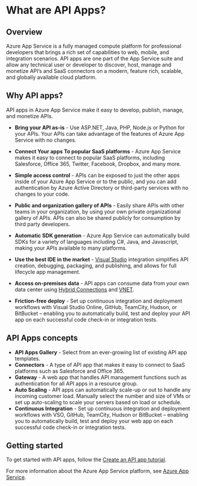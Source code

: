<properties 
	pageTitle="What are API Apps?" 
	description="Learn why Azure App Service is the best platform for developing, publishing, and hosting RESTful APIs." 
	services="app-service\api" 
	documentationCenter=".net" 
	authors="tdykstra" 
	manager="wpickett" 
	editor="jimbe"/>

<tags 
	ms.service="app-service-api" 
	ms.workload="web" 
	ms.tgt_pltfrm="na" 
	ms.devlang="na" 
	ms.topic="article" 
	ms.date="03/06/2015" 
	ms.author="tdykstra"/>

# What are API Apps?

## Overview

Azure App Service is a fully managed compute platform for professional developers that brings a rich set of capabilities to web, mobile, and integration scenarios. API apps are one part of the App Service suite and allow any technical user or developer to discover, host, manage and monetize API’s and SaaS connectors on a modern, feature rich, scalable, and globally available cloud platform.

## Why API apps?

API apps in Azure App Service make it easy to develop, publish, manage, and monetize APIs.

- **Bring your API as-is** - Use ASP.NET, Java, PHP, Node.js or Python for your APIs. Your APIs can take advantage of the features of Azure App Service with no changes.

- **Connect Your apps To popular SaaS platforms** - Azure App Service makes it easy to connect to popular SaaS platforms, including Salesforce, Office 365, Twitter, Facebook, Dropbox, and many more.

- **Simple access control** - APIs can be exposed to just the other apps inside of your Azure App Service or to the public, and you can add authentication by Azure Active Directory or third-party services with no changes to your code.

- **Public and organization gallery of APIs** - Easily share APIs with other teams in your organization, by using your own private organizational gallery of APIs. APIs can also be shared publicly for consumption by third party developers.

- **Automatic SDK generation** - Azure App Service can automatically build SDKs for a variety of languages including C#, Java, and Javascript, making your APIs available to many platforms.

- **Use the best IDE in the market** - [Visual
Studio](/campaigns/visual-studio-2013/) integration simplifies API creation, debugging, packaging, and publishing, and allows for full lifecycle app management.

<!--removing per directive to cut back on size of this section
- **No ops** - Run your API apps in a high-availability environment with automatic patching. API apps deployed with Azure App Service are isolated and are hosted in VMs dedicated to your applications – ensuring predictable performance and security isolation.

- **Automatically scale** - Azure App Service enables you to quickly scale up or out to handle any incoming customer load. Manually select the number and size of VMs or set up
[auto-scaling](/documentation/videos/auto-scaling-azure-web-sites/)
to scale your servers based on load or schedule.
-->

- **Access on-premises data** - API apps can consume data from your own data center using [Hybrid Connections](integration-hybrid-connection-overview.md) and [VNET](web-sites-integrate-with-vnet.md).

- **Friction-free deploy** - Set up continuous integration and deployment workflows with Visual Studio Online, GitHub, TeamCity, Hudson, or BitBucket – enabling you to automatically build, test and deploy your API app on each successful code check-in or integration tests.

## API Apps concepts ##

- **API Apps Gallery** - Select from an ever-growing list of existing API app templates.
- **Connectors** - A type of API app that makes it easy to connect to SaaS platforms such as Salesforce and Office 365.
- **Gateway** - A web app that handles API management functions such as authentication for all API apps in a resource group. 
- **Auto Scaling** - API apps can automatically scale-up or out to handle any incoming customer load. Manually select the number and size of VMs or set up auto-scaling to scale your servers based on load or schedule.
- **Continuous Integration** - Set up continuous integration and deployment workflows with VSO, GitHub, TeamCity, Hudson or BitBucket – enabling you to automatically build, test and deploy your web app on each successful code check-in or integration tests.

## Getting started

To get started with API apps, follow the [Create an API app tutorial](app-service-dotnet-create-api-app.md).

For more information about the Azure App Service platform, see [Azure App Service](app-service-value-prop-what-is.md).
